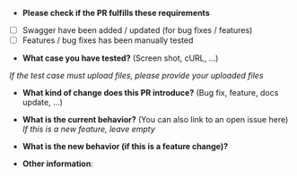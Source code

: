* **Please check if the PR fulfills these requirements**
- [ ] Swagger have been added / updated (for bug fixes / features)
- [ ] Features / bug fixes has been manually tested

* **What case you have tested?** (Screen shot, cURL, ...)

*If the test case must upload files, please provide your uploaded files*


* **What kind of change does this PR introduce?** (Bug fix, feature, docs update, ...)



* **What is the current behavior?** (You can also link to an open issue here)
*If this is a new feature, leave empty*

* **What is the new behavior (if this is a feature change)?**

* **Other information**:

